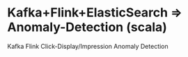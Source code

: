 # Kafka+Flink+ElasticSearch => Anomaly-Detection (scala)
Kafka Flink Click-Display/Impression Anomaly Detection
